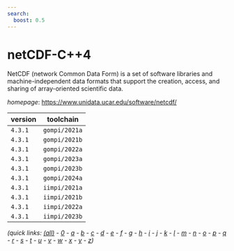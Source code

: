 ```yaml
---
search:
  boost: 0.5
---
```

# netCDF-C++4

NetCDF (network Common Data Form) is a set of software libraries  and machine-independent data formats that support the creation, access, and sharing of array-oriented  scientific data.

*homepage*: <https://www.unidata.ucar.edu/software/netcdf/>

version | toolchain
--------|----------
``4.3.1`` | ``gompi/2021a``
``4.3.1`` | ``gompi/2021b``
``4.3.1`` | ``gompi/2022a``
``4.3.1`` | ``gompi/2023a``
``4.3.1`` | ``gompi/2023b``
``4.3.1`` | ``gompi/2024a``
``4.3.1`` | ``iimpi/2021a``
``4.3.1`` | ``iimpi/2021b``
``4.3.1`` | ``iimpi/2022a``
``4.3.1`` | ``iimpi/2023b``


*(quick links: [(all)](../index.md) - [0](../0/index.md) - [a](../a/index.md) - [b](../b/index.md) - [c](../c/index.md) - [d](../d/index.md) - [e](../e/index.md) - [f](../f/index.md) - [g](../g/index.md) - [h](../h/index.md) - [i](../i/index.md) - [j](../j/index.md) - [k](../k/index.md) - [l](../l/index.md) - [m](../m/index.md) - [n](../n/index.md) - [o](../o/index.md) - [p](../p/index.md) - [q](../q/index.md) - [r](../r/index.md) - [s](../s/index.md) - [t](../t/index.md) - [u](../u/index.md) - [v](../v/index.md) - [w](../w/index.md) - [x](../x/index.md) - [y](../y/index.md) - [z](../z/index.md))*

